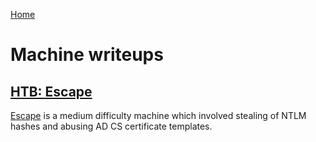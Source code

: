 [Home](/index)

# Machine writeups

## [HTB: Escape](machines/medium/Escape/)

[Escape](machines/medium/Escape/) is a medium difficulty machine which involved stealing of NTLM hashes and abusing AD CS certificate templates.
